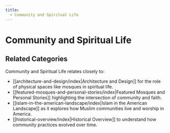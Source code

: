 ```yaml
---
title:
  - Community and Spiritual Life
---
```

# Community and Spiritual Life
## Related Categories

Community and Spiritual Life relates closely to:

- [[architecture-and-design/index|Architecture and Design]] for the role of physical spaces like mosques in spiritual life.
- [[featured-mosques-and-personal-stories/index|Featured Mosques and Personal Stories]] highlighting the intersection of community and faith.
- [[islam-in-the-american-landscape/index|Islam in the American Landscape]] as it explores how Muslim communities live and worship in America.
- [[historical-overview/index|Historical Overview]] to understand how community practices evolved over time.
